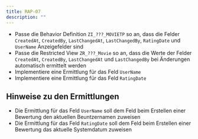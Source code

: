 ```yaml
---
title: RAP-07
description: ""
---
```


- Passe die Behavior Definition `ZI_???_MOVIETP` so an, dass die Felder `CreatedAt`, `CreatedBy`, `LastChangedAt`, `LastChangedBy`, `RatingDate` und `UserName` Anzeigefelder sind
- Passe die Restricted View `ZR_???_Movie` so an, dass die Werte der Felder `CreatedAt`, `CreatedBy`, `LastChangedAt` und `LastChangedBy` bei Änderungen automatisch ermittelt werden
- Implementiere eine Ermittlung für das Feld `UserName`
- Implementiere eine Ermittlung für das Feld `RatingDate`

## Hinweise zu den Ermittlungen

- Die Ermittlung für das Feld `UserName` soll dem Feld beim Erstellen einer Bewertung den aktuellen Beuntzernamen zuweisen
- Die Ermittlung für das Feld `RatingDate` soll dem Feld beim Erstellen einer Bewertung das aktuelle Systemdatum zuweisen
